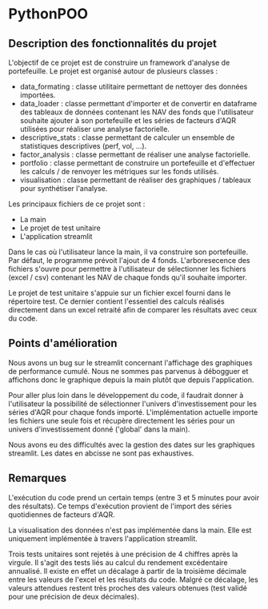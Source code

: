 # PythonPOO

## Description des fonctionnalités du projet

L'objectif de ce projet est de construire un framework d'analyse de portefeuille. Le projet est organisé autour de plusieurs classes :
- data_formating : classe utilitaire permettant de nettoyer des données importées.
- data_loader : classe permettant d'importer et de convertir en dataframe des tableaux de données contenant les NAV des fonds que l'utilisateur souhaite ajouter à son portefeuille et les séries de facteurs d'AQR utilisées pour réaliser une analyse factorielle.
- descriptive_stats : classe permettant de calculer un ensemble de statistiques descriptives (perf, vol, ...).
- factor_analysis : classe permettant de réaliser une analyse factorielle.
- portfolio : classe permettant de construire un portefeuille et d'effectuer les calculs / de renvoyer les métriques sur les fonds utilisés.
- visualisation : classe permettant de réaliser des graphiques / tableaux pour synthétiser l'analyse.

Les principaux fichiers de ce projet sont : 
- La main
- Le projet de test unitaire
- L'application streamlit

Dans le cas où l'utilisateur lance la main, il va construire son portefeuille. Par défaut, le programme prévoit l'ajout de 4 fonds. L'arboresecence des fichiers
s'ouvre pour permettre à l'utilisateur de sélectionner les fichiers (excel / csv) contenant les NAV de chaque fonds qu'il souhaite importer. 

Le projet de test unitaire s'appuie sur un fichier excel fourni dans le répertoire test. Ce dernier contient l'essentiel des calculs réalisés directement dans un excel
retraité afin de comparer les résultats avec ceux du code.

## Points d'amélioration

Nous avons un bug sur le streamlit concernant l'affichage des graphiques de performance cumulé. Nous ne sommes pas parvenus à débogguer et affichons donc le graphique depuis la main plutôt que depuis l'application. 

Pour aller plus loin dans le développement du code, il faudrait donner à l'utilisateur la possibilité de sélectionner l'univers d'investissement pour les séries d'AQR pour chaque
fonds importé. L'implémentation actuelle importe les fichiers une seule fois et récupère directement les séries pour un univers d'investissement donné ('global' dans la main). 

Nous avons eu des difficultés avec la gestion des dates sur les graphiques streamlit. Les dates en abcisse ne sont pas exhaustives.

## Remarques

L'exécution du code prend un certain temps (entre 3 et 5 minutes pour avoir des résultats). Ce temps d'exécution provient de l'import des séries quotidiennes de facteurs d'AQR. 

La visualisation des données n'est pas implémentée dans la main. Elle est uniquement implémentée à travers l'application streamlit.

Trois tests unitaires sont rejetés à une précision de 4 chiffres après la virgule. Il s'agit des tests liés au calcul du rendement
excédentaire annualisé. Il existe en effet un décalage à partir de la troisième décimale entre les valeurs de l'excel et les résultats du code. Malgré ce décalage, les valeurs attendues restent très proches des valeurs obtenues (test validé pour une précision de deux décimales).

